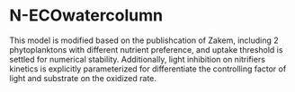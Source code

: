 # N-ECOwatercolumn
This model is modified based on the publishcation of Zakem, including 2 phytoplanktons with different nutrient preference, and uptake threshold is settled for numerical stability. Additionally, light inhibition on nitrifiers kinetics is explicitly parameterized for differentiate the controlling factor of light and substrate on the oxidized rate.
